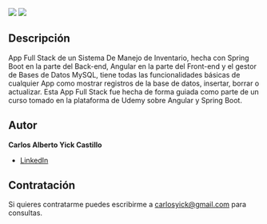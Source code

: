 ![](https://niixer.com/wp-content/uploads/2020/11/spring-boot.png)
![](https://upload.wikimedia.org/wikipedia/commons/thumb/c/cf/Angular_full_color_logo.svg/800px-Angular_full_color_logo.svg.png)

## Descripción ##

App Full Stack de un Sistema De Manejo de Inventario, hecha con Spring Boot en la parte del Back-end, Angular en la parte del Front-end y el gestor de Bases de Datos MySQL, tiene todas las 
funcionalidades básicas de cualquier App como mostrar registros de la base de datos, insertar, borrar o actualizar. Esta App Full Stack fue hecha de forma guiada como parte 
de un curso tomado en la plataforma de Udemy sobre Angular y Spring Boot. 

## Autor ##
**Carlos Alberto Yick Castillo**

* [LinkedIn](https://www.linkedin.com/in/carlosyick/)

## Contratación ##
Si quieres contratarme puedes escribirme a carlosyick@gmail.com para consultas.
